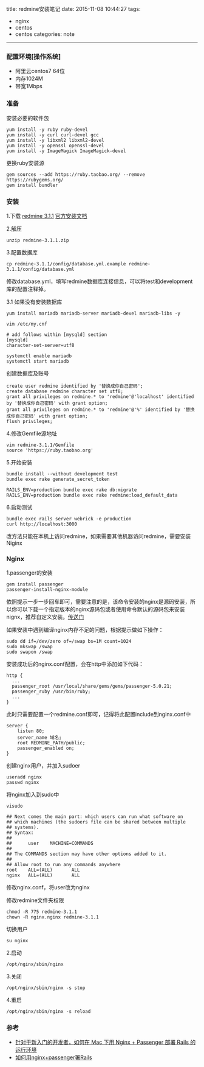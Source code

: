 title: redmine安装笔记
date: 2015-11-08 10:44:27
tags:
 - nginx
 - centos
 - centos
categories: note
---

### 配置环境[操作系统]

  - 阿里云centos7 64位
  - 内存1024M
  - 带宽1Mbps
  
### 准备
安装必要的软件包
    
    yum install -y ruby ruby-devel 
    yum install -y curl curl-devel gcc 
    yum install -y libxml2 libxml2-devel 
    yum install -y openssl openssl-devel 
    yum install -y ImageMagick ImageMagick-devel
    
更换ruby安装源

	gem sources --add https://ruby.taobao.org/ --remove https://rubygems.org/
	gem install bundler
	
### 安装
1.下载 [redmine 3.1.1](http://www.redmine.org/releases/redmine-3.1.1.zip) [官方安装文档](http://www.redmine.org/projects/redmine/wiki/RedmineInstall)

2.解压
    
    unzip redmine-3.1.1.zip
    
3.配置数据库

    cp redmine-3.1.1/config/database.yml.example redmine-3.1.1/config/database.yml
    
  修改database.yml，填写redmine数据库连接信息，可以将test和development库的配置注释掉。
  
3.1 如果没有安装数据库

    yum install mariadb mariadb-server mariadb-devel mariadb-libs -y
    
    vim /etc/my.cnf
    
    # add follows within [mysqld] section
	[mysqld]
	character-set-server=utf8
	
	systemctl enable mariadb
	systemctl start mariadb
	
创建数据库及账号

    create user redmine identified by '替换成你自己密码';
	create database redmine character set utf8;
	grant all privileges on redmine.* to 'redmine'@'localhost' identified by '替换成你自己密码' with grant option;
	grant all privileges on redmine.* to 'redmine'@'%' identified by '替换成你自己密码' with grant option;
	flush privileges;
  
4.修改Gemfile源地址

    vim redmine-3.1.1/Gemfile
    source 'https://ruby.taobao.org'
    
5.开始安装

    bundle install --without development test  
    bundle exec rake generate_secret_token
    
    RAILS_ENV=production bundle exec rake db:migrate
	RAILS_ENV=production bundle exec rake redmine:load_default_data
	
6.启动测试

    bundle exec rails server webrick -e production
    curl http://localhost:3000
    
改方法只能在本机上访问redmine，如果需要其他机器访问redmine，需要安装Niginx

### Nginx
1.passenger的安装

    gem install passenger
    passenger-install-nginx-module
依照提示一步一步回车即可，需要注意的是，该命令安装的nginx是源码安装，所以你可以下载一个指定版本的nginx源码包或者使用命令默认的源码包来安装nignx，推荐自定义安装。[传送门](http://nginx.org/en/download.html)

如果安装中遇到编译nginx内存不足的问题，根据提示做如下操作：

    sudo dd if=/dev/zero of=/swap bs=1M count=1024
    sudo mkswap /swap
    sudo swapon /swap
    
安装成功后的nginx.conf配置，会在http中添加如下代码：

    http {
      ...
      passenger_root /usr/local/share/gems/gems/passenger-5.0.21;
      passenger_ruby /usr/bin/ruby;
      ...
    }
    
此时只需要配置一个redmine.conf即可，记得将此配置include到nginx.conf中

	server {
    	listen 80;
    	server_name 域名;
    	root REDMINE_PATH/public;
    	passenger_enabled on;
	}    

创建nginx用户，并加入sudoer

    useradd nginx
    passwd nginx
    
将nginx加入到sudo中

    visudo
    
    ## Next comes the main part: which users can run what software on
    ## which machines (the sudoers file can be shared between multiple
    ## systems).
    ## Syntax:
    ##
    ##      user    MACHINE=COMMANDS
    ##
    ## The COMMANDS section may have other options added to it.
    ##
    ## Allow root to run any commands anywhere
    root    ALL=(ALL)       ALL
    nginx   ALL=(ALL)       ALL

修改nginx.conf，将user改为nginx

修改redmine文件夹权限

    chmod -R 775 redmine-3.1.1
    chown -R nginx.nginx redmine-3.1.1

切换用户

    su nginx

2.启动

    /opt/nginx/sbin/nginx
    
3.关闭

    /opt/nginx/sbin/nginx -s stop

4.重启    

    /opt/nginx/sbin/nginx -s reload
	
### 参考
- [针对于新入门的开发者，如何在 Mac 下用 Nginx + Passenger 部署 Rails 的运行环境](https://ruby-china.org/wiki/mac-nginx-passenger-rails)
- [如何用nginx+passenger署Rails](http://www.worldhello.net/2010/06/09/1341.html)
